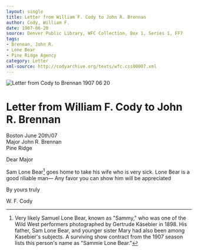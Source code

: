 ```yaml
---
layout: single
title: Letter from William F. Cody to John R. Brennan
author: Cody, William F.
date: 1907-06-20
source: Denver Public Library, WFC Collection, Box 1, Series 1, FF7
tags:
- Brennan, John R.
- Lone Bear
- Pine Ridge Agency
category: Letter
xml-source: http://codyarchive.org/texts/wfc.css00007.xml
---
```


![Letter from Cody to Brennan 1907 06 20](http://codyarchive.org/figures/250/wfc.css00007_img_0.jpg "Letter from Cody to Brennan 1907 06 20")

# Letter from William F. Cody to John R. Brennan

Boston June 20th/07  
Major John R. Brennan  
Pine Ridge

Dear Major

Sam Lone Bear[^1] goes home to take his wife who is very sick. Lone Bear is a good riliable man— Any favor you can show him will be appreciated

By yours truly

W. F. Cody

[^1]: Very likely Samuel Lone Bear, known as "Sammy," who was one of the Wild West performers photographed by Gertrude Käsebier in 1898. His father, Sam Lone Bear, and younger sister Mary had also been among Kasebier's subjects. A surviving show contract from the 1907 season lists this person's name as "Sammie Lone Bear."